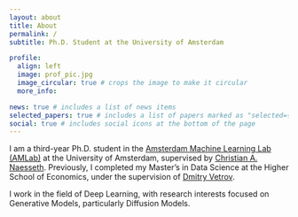 ```yaml
---
layout: about
title: About
permalink: /
subtitle: Ph.D. Student at the University of Amsterdam

profile:
  align: left
  image: prof_pic.jpg
  image_circular: true # crops the image to make it circular
  more_info:

news: true # includes a list of news items
selected_papers: true # includes a list of papers marked as "selected={true}"
social: true # includes social icons at the bottom of the page
---
```


I am a third-year Ph.D. student in the [Amsterdam Machine Learning Lab (AMLab)](https://amlab.science.uva.nl/) at the University of Amsterdam, supervised by [Christian A. Naesseth](https://naesseth.github.io/). Previously, I completed my Master’s in Data Science at the Higher School of Economics, under the supervision of [Dmitry Vetrov](https://scholar.google.com/citations?user=7HU0UoUAAAAJ).

I work in the field of Deep Learning, with research interests focused on Generative Models, particularly Diffusion Models.
